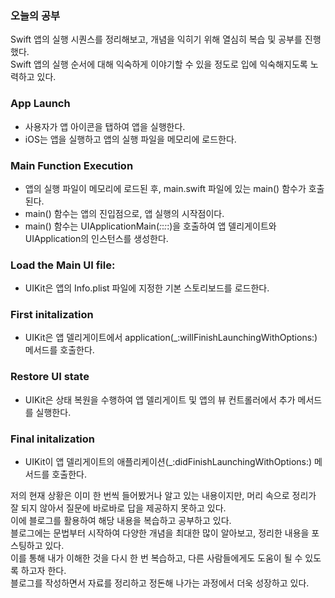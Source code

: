 ### 오늘의 공부
Swift 앱의 실행 시퀀스를 정리해보고, 개념을 익히기 위해 열심히 복습 및 공부를 진행했다.<br>
Swift 앱의 실행 순서에 대해 익숙하게 이야기할 수 있을 정도로 입에 익숙해지도록 노력하고 있다.<br> 

### App Launch
- 사용자가 앱 아이콘을 탭하여 앱을 실행한다.
- iOS는 앱을 실행하고 앱의 실행 파일을 메모리에 로드한다.

### Main Function Execution
- 앱의 실행 파일이 메모리에 로드된 후, main.swift 파일에 있는 main() 함수가 호출된다.
- main() 함수는 앱의 진입점으로, 앱 실행의 시작점이다.
- main() 함수는 UIApplicationMain(_:_:_:_:)을 호출하여 앱 델리게이트와 UIApplication의 인스턴스를 생성한다.

### Load the Main UI file:
- UIKit은 앱의 Info.plist 파일에 지정한 기본 스토리보드를 로드한다.

### First initalization
- UIKit은 앱 델리게이트에서 application(_:willFinishLaunchingWithOptions:) 메서드를 호출한다.

### Restore UI state
- UIKit은 상태 복원을 수행하여 앱 델리게이트 및 앱의 뷰 컨트롤러에서 추가 메서드를 실행한다.

### Final initalization
- UIKit이 앱 델리게이트의 애플리케이션(_:didFinishLaunchingWithOptions:) 메서드를 호출한다.

저의 현재 상황은 이미 한 번씩 들어봤거나 알고 있는 내용이지만, 머리 속으로 정리가 잘 되지 않아서 질문에 바로바로 답을 제공하지 못하고 있다.<br>
이에 블로그를 활용하여 해당 내용을 복습하고 공부하고 있다.<br>
블로그에는 문법부터 시작하여 다양한 개념을 최대한 많이 알아보고, 정리한 내용을 포스팅하고 있다.<br>
이를 통해 내가 이해한 것을 다시 한 번 복습하고, 다른 사람들에게도 도움이 될 수 있도록 하고자 한다.<br>
블로그를 작성하면서 자료를 정리하고 정돈해 나가는 과정에서 더욱 성장하고 있다.<br>

